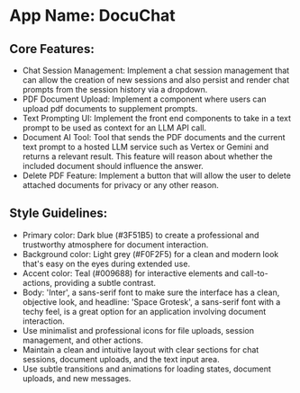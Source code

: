 # **App Name**: DocuChat

## Core Features:

- Chat Session Management: Implement a chat session management that can allow the creation of new sessions and also persist and render chat prompts from the session history via a dropdown.
- PDF Document Upload: Implement a component where users can upload pdf documents to supplement prompts.
- Text Prompting UI: Implement the front end components to take in a text prompt to be used as context for an LLM API call.
- Document AI Tool: Tool that sends the PDF documents and the current text prompt to a hosted LLM service such as Vertex or Gemini and returns a relevant result. This feature will reason about whether the included document should influence the answer.
- Delete PDF Feature: Implement a button that will allow the user to delete attached documents for privacy or any other reason.

## Style Guidelines:

- Primary color: Dark blue (#3F51B5) to create a professional and trustworthy atmosphere for document interaction.
- Background color: Light grey (#F0F2F5) for a clean and modern look that's easy on the eyes during extended use.
- Accent color: Teal (#009688) for interactive elements and call-to-actions, providing a subtle contrast.
- Body: 'Inter', a sans-serif font to make sure the interface has a clean, objective look, and headline: 'Space Grotesk', a sans-serif font with a techy feel, is a great option for an application involving document interaction.
- Use minimalist and professional icons for file uploads, session management, and other actions.
- Maintain a clean and intuitive layout with clear sections for chat sessions, document uploads, and the text input area.
- Use subtle transitions and animations for loading states, document uploads, and new messages.